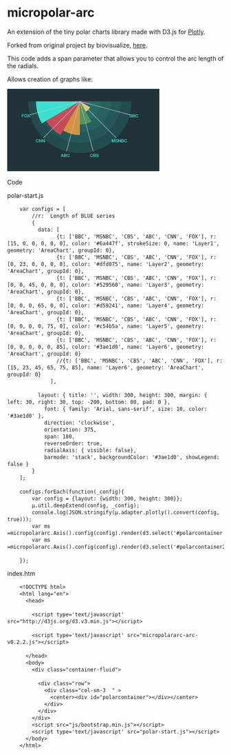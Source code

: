 # micropolar-arc

An extension of the tiny polar charts library made with D3.js for [Plotly](https://plot.ly/). 

Forked from original project by biovisualize, [here](http://micropolar.org/).

This code adds a span parameter that allows you to control the arc length of the radials.

Allows creation of graphs like:

![GitHub Logo](radar.png)

Code

polar-start.js

  
        var configs = [    
            //r:  Length of BLUE series
            {
              data: [            
                    {t: ['BBC', 'MSNBC', 'CBS', 'ABC', 'CNN', 'FOX'], r: [15, 0, 0, 0, 0, 0], color: '#6a447f', strokeSize: 0, name: 'Layer1', geometry: 'AreaChart', groupId: 0},
                    {t: ['BBC', 'MSNBC', 'CBS', 'ABC', 'CNN', 'FOX'], r: [0, 23, 0, 0, 0, 0], color: '#dfd075', name: 'Layer2', geometry: 'AreaChart', groupId: 0},
                    {t: ['BBC', 'MSNBC', 'CBS', 'ABC', 'CNN', 'FOX'], r: [0, 0, 45, 0, 0, 0], color: '#529560', name: 'Layer3', geometry: 'AreaChart', groupId: 0},
                    {t: ['BBC', 'MSNBC', 'CBS', 'ABC', 'CNN', 'FOX'], r: [0, 0, 0, 65, 0, 0], color: '#d59241', name: 'Layer4', geometry: 'AreaChart', groupId: 0},
                    {t: ['BBC', 'MSNBC', 'CBS', 'ABC', 'CNN', 'FOX'], r: [0, 0, 0, 0, 75, 0], color: '#c54b5a', name: 'Layer5', geometry: 'AreaChart', groupId: 0},
                    {t: ['BBC', 'MSNBC', 'CBS', 'ABC', 'CNN', 'FOX'], r: [0, 0, 0, 0, 0, 85], color: '#3ae1d0', name: 'Layer6', geometry: 'AreaChart', groupId: 0}
                    //{t: ['BBC', 'MSNBC', 'CBS', 'ABC', 'CNN', 'FOX'], r: [15, 23, 45, 65, 75, 85], name: 'Layer6', geometry: 'AreaChart', groupId: 0}
                  ],
              
              layout: { title: '', width: 300, height: 300, margin: { left: 30, right: 30, top: -200, bottom: 00, pad: 0 }, 
                font: { family: 'Arial, sans-serif', size: 10, color: '#3ae1d0' },
                direction: 'clockwise', 
                orientation: 375, 
                span: 180,
                reverseOrder: true,
                radialAxis: { visible: false},
                barmode: 'stack', backgroundColor: '#3ae1d0', showLegend: false }
            }            
        ];

        configs.forEach(function(_config){
            var config = {layout: {width: 300, height: 300}};
            µ.util.deepExtend(config, _config);
            console.log(JSON.stringify(µ.adapter.plotly().convert(config, true)));
            var ms =micropolararc.Axis().config(config).render(d3.select('#polarcontainer').append('div'));
            var ms =micropolararc.Axis().config(config).render(d3.select('#polarcontainer2').append('div'));

        });


index.htm

        <!DOCTYPE html>
        <html lang="en">
          <head>
                        
            <script type='text/javascript' src="http://d3js.org/d3.v3.min.js"></script>
            
            <script type='text/javascript' src="micropolararc-arc-v0.2.2.js"></script>

          </head>
          <body>     
            <div class="container-fluid">      
              
              <div class="row">      
                <div class="col-sm-3  " >
                  <center><div id="polarcontainer"></div></center>
                </div>                    
              </div>
            </div>      
            <script src="js/bootstrap.min.js"></script>
            <script type='text/javascript' src="polar-start.js"></script>
          </body>
        </html>
